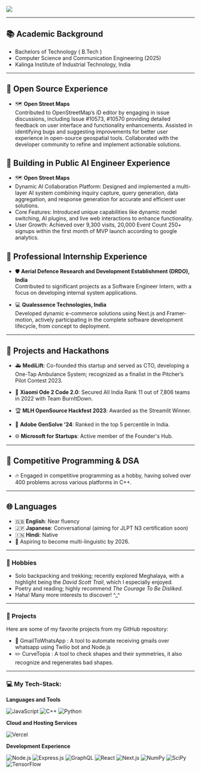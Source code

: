 

![](https://komarev.com/ghpvc/?username=StillAbeginnerr&color=green)

---
## 📚 Academic Background
- Bachelors of Technology ( B.Tech )
- Computer Science and Communication Engineering (2025)
- Kalinga Institute of Industrial Technology, India
---

## 🌟 Open Source Experience
- 🗺️ **Open Street Maps**  
Contributed to OpenStreetMap’s iD editor by engaging in issue discussions, including Issue #10573,
#10570 providing detailed feedback on user interface and functionality enhancements.
Assisted in identifying bugs and suggesting improvements for better user experience in open-source
geospatial tools.
Collaborated with the developer community to refine and implement actionable solutions.

## 🌟 Building in Public AI Engineer Experience
- 🗺️ **Open Street Maps**  
- Dynamic AI Collaboration Platform: Designed and implemented a multi-layer AI system combining
inquiry capture, query generation, data aggregation, and response generation for accurate and efficient
user solutions.
- Core Features: Introduced unique capabilities like dynamic model switching, AI plugins, and live web
interactions to enhance functionality.
- User Growth: Achieved over 9,300 visits, 20,000 Event Count 250+ signups within the first
month of MVP launch according to google analytics.


## 🌟 Professional Internship Experience
- 🛡️ **Aerial Defence Research and Development Establishment (DRDO), India**  
  Contributed to significant projects as a Software Engineer Intern, with a focus on developing internal system applications.

- 💻 **Qualessence Technologies, India**  
  Developed dynamic e-commerce solutions using Next.js and Framer-motion, actively participating in the complete software development lifecycle, from concept to deployment.

---

## 🚀 Projects and Hackathons
- 🚑 **MediLift**: Co-founded this startup and served as CTO, developing a One-Tap Ambulance System; recognized as a finalist in the Pitcher’s Pilot Contest 2023.

- 🥇 **Xiaomi Ode 2 Code 2.0**: Secured All India Rank 11 out of 7,806 teams in 2022 with Team BurnItDown.

- 🏆 **MLH OpenSource Hackfest 2023**: Awarded as the Streamlit Winner.

- 🎨 **Adobe GenSolve '24**: Ranked in the top 5 percentile in India.

- 🌐 **Microsoft for Startups**: Active member of the Founder's Hub.

---

## 🧩 Competitive Programming & DSA
- 🔥 Engaged in competitive programming as a hobby, having solved over 400 problems across various platforms in C++.

---

## 🌐 Languages
- 🇬🇧 **English**: Near fluency  
- 🇯🇵 **Japanese**: Conversational (aiming for JLPT N3 certification soon)  
- 🇮🇳 **Hindi**: Native  
- 🌱 Aspiring to become multi-linguistic by 2026.

---

### 🎒 Hobbies

  - Solo backpacking and trekking; recently explored Meghalaya, with a highlight being the *David Scott Trail*, which I especially enjoyed.
  - Poetry and reading; highly recommend *The Courage To Be Disliked*.
  - Haha! Many more interests to discover! ^_^

---

### 🌟 Projects

Here are some of my favorite projects from my GitHub repository:

-	💬 GmailToWhatsApp : A tool to automate receiving gmails over whatsapp using Twilio bot and Node.js
-	✏️ CurveTopia : A tool to check shapes and their symmetries, it also recognize and regenerates bad shapes.

---

### 💻 My Tech-Stack:

**Languages and Tools**

![JavaScript](https://img.shields.io/badge/Javascript-F7DF1E?style=for-the-badge&logo=Javascript&logoColor=black)
![C++](https://img.shields.io/badge/C++-FF6C37?style=for-the-badge&logo=C%2B%2B&logoColor=white)
![Python](https://img.shields.io/badge/python-3670A0?style=for-the-badge&logo=python&logoColor=ffdd54)

**Cloud and Hosting Services**

![Vercel](https://img.shields.io/badge/Vercel-000000.svg?style=for-the-badge&logo=Vercel&logoColor=white)

**Development Experience**

![Node.js](https://img.shields.io/badge/Node.js-339933?style=for-the-badge&logo=nodedotjs&logoColor=white)
![Express.js](https://img.shields.io/badge/Express.js-000000?style=for-the-badge&logo=express&logoColor=white)
![GraphQL](https://img.shields.io/badge/GraphQL-E10098.svg?style=for-the-badge&logo=GraphQL&logoColor=white)
![React](https://img.shields.io/badge/React-20232A?style=for-the-badge&logo=react&logoColor=61DAFB)
![Next.js](https://img.shields.io/badge/Next-black?style=for-the-badge&logo=next.js&logoColor=white)
![NumPy](https://img.shields.io/badge/numpy-%23013243.svg?style=for-the-badge&logo=numpy&logoColor=white)
![SciPy](https://img.shields.io/badge/SciPy-%230C55A5.svg?style=for-the-badge&logo=scipy&logoColor=white)
![TensorFlow](https://img.shields.io/badge/TensorFlow-%23FF6F00.svg?style=for-the-badge&logo=TensorFlow&logoColor=white)
